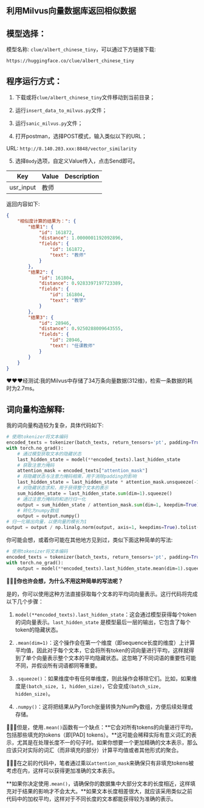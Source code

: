 ## 利用Milvus向量数据库返回相似数据

## 模型选择：

模型名称: `clue/albert_chinese_tiny`，可以通过下方链接下载:<br>

```txt
https://huggingface.co/clue/albert_chinese_tiny
```

## 程序运行方式：

1. 下载或将`clue/albert_chinese_tiny`文件移动到当前目录；

2. 运行`insert_data_to_milvus.py`文件；

3. 运行`sanic_milvus.py`文件；

4. 打开postman，选择POST模式，输入类似以下的URL；

URL: `http://8.140.203.xxx:8848/vector_similarity`<br>

5. 选择`Body`选项，自定义Value传入，点击Send即可。

Key|Value|Description
---|---|---
usr_input | 教师 | 

返回内容如下:<br>

```json
{
    "相似度计算的结果为：": {
        "结果1": {
            "id": 161872,
            "distance": 1.0000001192092896,
            "fields": {
                "id": 161872,
                "text": "教师"
            }
        },
        "结果2": {
            "id": 161804,
            "distance": 0.9283397197723389,
            "fields": {
                "id": 161804,
                "text": "教学"
            }
        },
        "结果3": {
            "id": 28946,
            "distance": 0.9250288009643555,
            "fields": {
                "id": 28946,
                "text": "任课教师"
            }
        }
    }
}
```

❤️❤️❤️经测试:我的Milvus中存储了34万条向量数据(312维)，检索一条数据的耗时为2.7ms。<br>


## 词向量构造解释:

我的词向量构造较为复杂，具体代码如下:<br>

```python
# 使用tokenizer将文本编码
encoded_texts = tokenizer(batch_texts, return_tensors='pt', padding=True)
with torch.no_grad():
    # 通过模型获取文本的隐藏状态
    last_hidden_state = model(**encoded_texts).last_hidden_state
    # 获取注意力掩码
    attention_mask = encoded_texts["attention_mask"]
    # 将隐藏状态与注意力掩码相乘，用于消除padding的影响
    last_hidden_state = last_hidden_state * attention_mask.unsqueeze(-1)
    # 对隐藏状态求和，用于获得整个文本的表示
    sum_hidden_state = last_hidden_state.sum(dim=1).squeeze()
    # 通过注意力掩码的和进行归一化
    output = sum_hidden_state / attention_mask.sum(dim=1, keepdim=True)
    # 转化为numpy数组
    output = output.numpy()
# 归一化输出向量，以便向量的模长为1
output = output / np.linalg.norm(output, axis=1, keepdims=True).tolist()
```

你可能会想，或着你可能在其他地方见到过，类似下面这种简单的写法:<br>

```python
# 使用tokenizer将文本编码
encoded_texts = tokenizer(batch_texts, return_tensors='pt', padding=True)
with torch.no_grad():
    output = model(**encoded_texts).last_hidden_state.mean(dim=1).squeeze().numpy()
```

**🚀🚀🚀你也许会想，为什么不用这种简单的写法呢？**<br>

是的，你可以使用这种方法直接获取每个文本的平均词向量表示。这行代码将完成以下几个步骤：<br>

1. `model(**encoded_texts).last_hidden_state`：这会通过模型获得每个token的词向量表示。`last_hidden_state` 是模型最后一层的输出，它包含了每个token的隐藏状态。

2. `.mean(dim=1)`：这个操作会在第一个维度（即sequence长度的维度）上计算平均值，因此对于每个文本，它会将所有token的词向量进行平均，这样就得到了单个向量表示整个文本的平均隐藏状态。这忽略了不同词语的重要性可能不同，并假设所有词语都同等重要。

3. `.squeeze()`：如果维度中有任何单维度，则此操作会移除它们。比如，如果维度是`(batch_size, 1, hidden_size)`，它会变成`(batch_size, hidden_size)`。

4. `.numpy()`：这将把结果从PyTorch张量转换为NumPy数组，方便后续处理或存储。

🚨🚨🚨但是，使用`.mean()`函数有一个缺点：**它会对所有tokens的向量进行平均，包括那些填充的tokens（即[PAD] tokens）。**这可能会稀释实际有意义词汇的表示，尤其是在处理长度不一的句子时。如果你想要一个更加精确的文本表示，那么应该只对实际的词汇（而非填充的部分）计算平均值或者其他形式的聚合。<br>

🌿🌿🌿在之前的代码中，笔者通过乘以`attention_mask`来确保只有非填充tokens被考虑在内，这样可以获得更加准确的文本表示。<br>

**如果你决定使用`.mean()`，请确保你的数据集中大部分文本的长度相近，这样填充对于结果的影响才不会太大。**如果文本长度相差很大，就应该采用类似之前代码中的加权平均，这样对于不同长度的文本都能获得较为准确的表示。<br>
